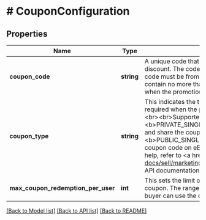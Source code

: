 # # CouponConfiguration

## Properties

Name | Type | Description | Notes
------------ | ------------- | ------------- | -------------
**coupon_code** | **string** | A unique code that buyers can use during checkout to receive a discount. The code must be unique across eBay. &lt;br&gt;&lt;br&gt;The code must be from 8-15 alphanumeric characters and can contain no more than two dashes ( - ).&lt;br&gt;&lt;br&gt;This is required when the promotion type is CODED_COUPON. | [optional]
**coupon_type** | **string** | This indicates the type of Coded Coupon promotion, and is required when the promotion type is &lt;b&gt;CODED_COUPON&lt;/b&gt;.&lt;br&gt;&lt;br&gt;Supported types:&lt;ul&gt;&lt;li&gt;&lt;b&gt;PRIVATE_SINGLE_SELLER_COUPON:&lt;/b&gt; Anyone can use and share the coupon code, but it isn&#39;t posted on eBay.&lt;/li&gt;&lt;li&gt;&lt;b&gt;PUBLIC_SINGLE_SELLER_COUPON:&lt;/b&gt; Anyone can find the coupon code on eBay and use it.&lt;/li&gt;&lt;/ul&gt; For implementation help, refer to &lt;a href&#x3D;&#39;https://developer.ebay.com/api-docs/sell/marketing/types/sme:CouponTypeEnum&#39;&gt;eBay API documentation&lt;/a&gt; | [optional]
**max_coupon_redemption_per_user** | **int** | This sets the limit on the number of times a buyer can use this coupon. The range of values is 1-10. If no value is provided, a buyer can use the coupon an unlimited number of times. | [optional]

[[Back to Model list]](../../README.md#models) [[Back to API list]](../../README.md#endpoints) [[Back to README]](../../README.md)
